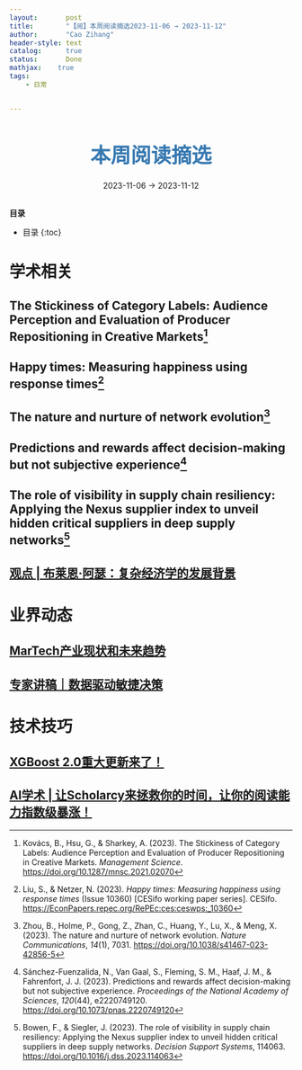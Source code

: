 ```yaml
---
layout:       post
title:        "【阅】本周阅读摘选2023-11-06 → 2023-11-12"
author:       "Cao Zihang"
header-style: text
catalog:      true
status:		  Done
mathjax: 	true
tags:
    - 日常


---
```


<center style="margin-bottom: 20px; margin-top: 50px"><font color="#3879B1" style="line-height: 1.4;font-weight: 700;font-size: 36px;box-sizing: border-box; ">本周阅读摘选</font></center>

<center style=" margin-bottom: 30px;">2023-11-06 → 2023-11-12</center>

<font style="font-weight: bold;">目录</font>

* 目录
{:toc}

# 学术相关

## The Stickiness of Category Labels: Audience Perception and Evaluation of Producer Repositioning in Creative Markets[^1]



## Happy times: Measuring happiness using response times[^2]



## The nature and nurture of network evolution[^3]



## Predictions and rewards affect decision-making but not subjective experience[^4]



## The role of visibility in supply chain resiliency: Applying the Nexus supplier index to unveil hidden critical suppliers in deep supply networks[^5]



## [观点 | 布莱恩·阿瑟：复杂经济学的发展背景](https://mp.weixin.qq.com/s/J7wrCb5I4cBF5F4ph1ygaA)



# 业界动态

## [MarTech产业现状和未来趋势](https://mp.weixin.qq.com/s/NrJ6tpdzyzJnVCVWDFtnug)



## [专家讲稿｜数据驱动敏捷决策](https://mp.weixin.qq.com/s/vz4kzd1ni3L0qdF-WNet5Q)



# 技术技巧

## [XGBoost 2.0重大更新来了！](https://mp.weixin.qq.com/s/txoXnX3V5rit_6fjxn21Mw)



## [AI学术 | 让Scholarcy来拯救你的时间，让你的阅读能力指数级暴涨！](https://mp.weixin.qq.com/s/w3_4E8LSkgE3I38opXCfQg)



[^1]: Kovács, B., Hsu, G., & Sharkey, A. (2023). The Stickiness of Category Labels: Audience Perception and Evaluation of Producer Repositioning in Creative Markets. *Management Science*. https://doi.org/10.1287/mnsc.2021.02070
[^2]: Liu, S., & Netzer, N. (2023). *Happy times: Measuring happiness using response times* (Issue 10360) [CESifo working paper series]. CESifo. https://EconPapers.repec.org/RePEc:ces:ceswps:_10360
[^3]: Zhou, B., Holme, P., Gong, Z., Zhan, C., Huang, Y., Lu, X., & Meng, X. (2023). The nature and nurture of network evolution. *Nature Communications*, *14*(1), 7031. https://doi.org/10.1038/s41467-023-42856-5 
[^4]: Sánchez-Fuenzalida, N., Van Gaal, S., Fleming, S. M., Haaf, J. M., & Fahrenfort, J. J. (2023). Predictions and rewards affect decision-making but not subjective experience. *Proceedings of the National Academy of Sciences*, *120*(44), e2220749120. https://doi.org/10.1073/pnas.2220749120
[^5]: Bowen, F., & Siegler, J. (2023). The role of visibility in supply chain resiliency: Applying the Nexus supplier index to unveil hidden critical suppliers in deep supply networks. *Decision Support Systems*, 114063. https://doi.org/10.1016/j.dss.2023.114063
